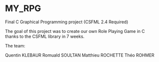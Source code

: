 # MY_RPG
Final C Graphical Programming project (CSFML 2.4 Required)

The goal of this project was to create our own Role Playing Game in C thanks to the CSFML library in 7 weeks.

The team:

Quentin KLEBAUR
Romuald SOULTAN
Matthieu ROCHETTE
Théo ROHMER
